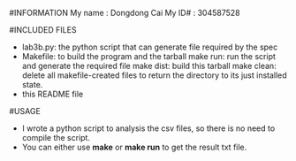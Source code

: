 #INFORMATION
My name : Dongdong Cai
My ID# : 304587528

#INCLUDED FILES
* lab3b.py: the python script that can generate file required by the spec
* Makefile: to build the program and the tarball
	make run: run the script and generate the required file
	make dist: build this tarball
	make clean: delete all makefile-created files to return the directory to its just installed state.
* this README file

#USAGE
* I wrote a python script to analysis the csv files, so there is no need to compile the script.
* You can either use **make** or **make run** to get the result txt file.